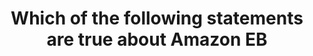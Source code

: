 ---
layout: answer
title: "Which of the following statements are true about Amazon EB"
blurb: "<p>Unlike DynamoDB, EBS volumes are not encrypted by default.</p>
<p>Interestingly, an EBS volume can be attached to multiple EC2 instances at a time throu"
quid: 207
---